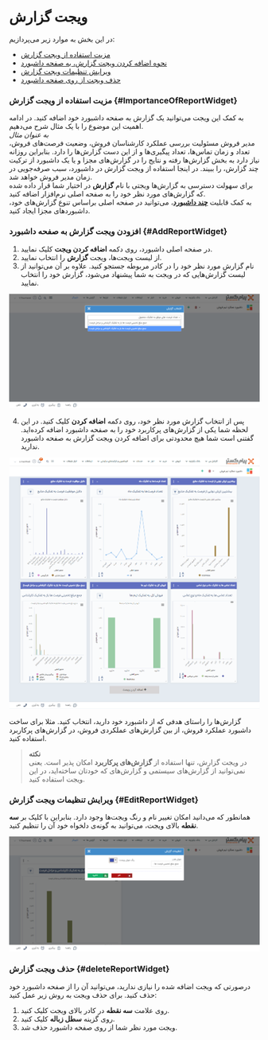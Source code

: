 # ویجت گزارش
در این بخش به موارد زیر می‌پردازیم:
- [مزیت استفاده از ویجت گزارش](#ImportanceOfReportWidget)
- [نحوه اضافه کردن ویجت گزارش، به صفحه داشبورد](#AddReportWidget)
- [ویرایش تنظیمات ویجت گزارش](#EditReportWidget)
- [حذف ویجت از روی صفحه داشبورد](#deleteReportWidget)

### مزیت استفاده از ویجت گزارش {#ImportanceOfReportWidget}
به کمک این ویجت می‌توانید یک گزارش به صفحه داشبورد خود اضافه کنید. در ادامه اهمیت این موضوع را با یک مثال شرح می‌دهیم. <br>
*به عنوان مثال*<br>
مدیر فروش مسئولیت‌ بررسی عملکرد کارشناسان فروش، وضعیت فرصت‌های فروش، تعداد و زمان تماس‌ها، تعداد پیگیری‌ها و از این دست گزارش‌ها را دارد. بنابراین روزانه نیاز دارد به بخش گزارش‌ها رفته و نتایج را در گزارش‌های مجزا و یا یک داشبورد از ترکیت چند گزارش، را ببیند. در اینجا استفاده از ویجت گزارش در داشبورد، سبب صرفه‌جویی در زمان مدیر فروش خواهد شد.<br>
 برای سهولت دسترسی به گزارش‌ها ویجتی با نام **گزارش** در اختیار شما قرار داده شده که گزارش‌های مورد نظر خود را به صفحه اصلی نرم‌افزار اضافه کنید. <br>
به کمک قابلیت  [**چند داشبورد**](https://github.com/1stco/PayamGostarDocs/blob/master/Help/home/MultiDashboard.md)، می‌توانید در صفحه اصلی  براساس تنوع گزارش‌های خود، داشبوردهای مجزا ایجاد کنید.

### افزودن ویجت گزارش به صفحه داشبورد {#AddReportWidget}
1. در صفحه اصلی داشبورد، روی دکمه **اضافه کردن ویجت** کلیک نمایید.
2. از لیست ویجت‌ها، ویجت **گزارش** را انتخاب نمایید.
3. نام گزارش مورد نظر خود را در کادر مربوطه جستجو کنید. علاوه بر آن می‌توانید از لیست گزارش‌هایی که در ویجت به شما پیشنهاد می‌شود، گزارش خود را انتخاب نمایید.

![اضافه کردن ویجت گزارش به صفحه داشبورد](./Images/Add-report-widget.png)

4. پس از انتخاب گزارش مورد نظر خود، روی دکمه **اضافه کردن** کلیک کنید. در این لحظه شما یکی از گزارش‌های پرکاربرد خود را به صفحه داشبورد اضافه کرده‌اید. گفتنی‌ است شما هیچ محدودتی برای اضافه کردن ویجت گزارش به صفحه داشبورد ندارید.

![نمونه‌ای از ساخت داشبورد با ویجت گزارش](./Images/user-dashboard-sample.png)

گزارش‌ها را راستای هدفی که از داشبورد خود دارید، انتخاب کنید. مثلا برای ساخت داشبورد عملکرد فروش، از بین گزارش‌های عملکردی فروش، در گزارش‌های پرکاربرد استفاده کنید. 

> **نکته**<br>
> در ویجت گزارش، تنها استفاده از **گزارش‌های پرکاربرد** امکان پذیر است. یعنی نمی‌توانید از گزارش‌های سیستمی و گزارش‌های که خودتان ساخته‌اید، در این ویجت استفاده کنید.

### ویرایش تنظیمات ویجت گزارش {#EditReportWidget}
همانطور که می‌دانید امکان تغییر نام و رنگ ویجت‌ها وجود دارد. بنابراین با کلیک بر **سه نقطه** بالای ویجت، می‌توانید به گونه‌ی دلخواه خود آن را تنظیم کنید.

![ویرایش ویجت گزارش](./Images/Edite-report-widget-name.png)

### حذف ویجت گزارش {#deleteReportWidget}
درصورتی که ویجت اضافه شده را نیازی ندارید، می‌توانید آن را از صفحه داشبورد خود حذف کنید. برای حذف ویجت به روش زیر عمل کنید:
1. روی علامت **سه نقطه** در کادر بالای ویجت کلیک کنید.
2. روی گزینه **سطل زباله** کلیک کنید.
3. ویجت مورد نظر شما از روی صفحه داشبورد حذف شد.

